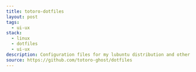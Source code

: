 ```yaml
---
title: totoro-dotfiles
layout: post
tags:
  - ui-ux
stack:
  - linux
  - dotfiles
  - ui-ux
description: Configuration files for my lubuntu distribution and other applications.
source: https://github.com/totoro-ghost/dotfiles
---
```

